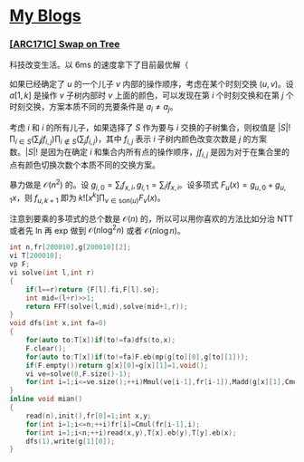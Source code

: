 # [My Blogs]()

### [[ARC171C] Swap on Tree](https://www.luogu.com.cn/problem/AT_arc171_c)

科技改变生活。以 6ms 的速度拿下了目前最优解（

如果已经确定了 $u$ 的一个儿子 $v$ 内部的操作顺序，考虑在某个时刻交换 $(u,v)$。设 $a[1,k]$ 是操作 $v$ 子树内部时 $v$ 上面的颜色，可以发现在第 $i$ 个时刻交换和在第 $j$ 个时刻交换，方案本质不同的充要条件是 $a_i\not= a_j$。

考虑 $i$ 和 $i$ 的所有儿子，如果选择了 $S$ 作为要与 $i$ 交换的子树集合，则权值是 $|S|!\prod_{i\in S}(\sum_j jf_{i,j})\prod_{i\notin S}(\sum_j f_{i,j})$，其中 $f_{i,j}$ 表示 $i$ 子树内颜色改变次数是 $j$ 的方案数。$|S|!$ 是因为在确定 $i$ 和集合内所有点的操作顺序，$jf_{i,j}$ 是因为对于在集合里的点有颜色切换次数个本质不同的交换方案。

暴力做是 $\mathcal O(n^2)$ 的。设 $g_{i,0}=\sum_i f_{x,i},g_{i,1}=\sum_i if_{x,i}$。设多项式 $F_u(x)=g_{u,0}+g_{u,1}x$，则 $f_{u,k+1}$ 即为 $k![x^k]\prod_{v\in\text{son}(u)}F_v(x)$。

注意到要乘的多项式的总个数是 $\mathcal O(n)$ 的，所以可以用你喜欢的方法比如分治 NTT 或者先 ln 再 exp 做到 $\mathcal O(n\log^2 n)$ 或者 $\mathcal O(n\log n)$。

```cpp
int n,fr[200010],g[200010][2];
vi T[200010];
vp F;
vi solve(int l,int r)
{
	if(l==r)return {F[l].fi,F[l].se};
	int mid=(l+r)>>1;
	return FFT(solve(l,mid),solve(mid+1,r));
}
void dfs(int x,int fa=0)
{
	for(auto to:T[x])if(to!=fa)dfs(to,x);
	F.clear();
	for(auto to:T[x])if(to!=fa)F.eb(mp(g[to][0],g[to][1]));
	if(F.empty())return g[x][0]=g[x][1]=1,void();
	vi ve=solve(0,F.size()-1);
	for(int i=1;i<=ve.size();++i)Mmul(ve[i-1],fr[i-1]),Madd(g[x][1],Cmul(ve[i-1],i)),Madd(g[x][0],ve[i-1]);
}
inline void mian()
{
	read(n),init(),fr[0]=1;int x,y;
	for(int i=1;i<=n;++i)fr[i]=Cmul(fr[i-1],i);
	for(int i=1;i<n;++i)read(x,y),T[x].eb(y),T[y].eb(x);
	dfs(1),write(g[1][0]);
}
```